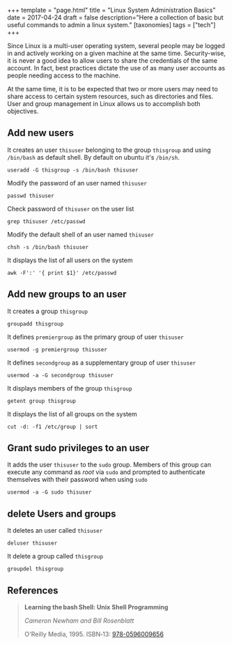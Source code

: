 +++
template = "page.html"
title = "Linux System Administration Basics"
date =  2017-04-24
draft = false
description="Here a collection of basic but useful commands to admin a linux system."
[taxonomies]
tags = ["tech"]
+++

Since Linux is a multi-user operating system, several people may be logged in and actively working on a given machine at the same time. Security-wise, it is never a good idea to allow users to share the credentials of the same account. In fact, best practices dictate the use of as many user accounts as people needing access to the machine.
 <!-- more -->
At the same time, it is to be expected that two or more users may need to share access to certain system resources, such as directories and files. User and group management in Linux allows us to accomplish both objectives.



## Add new users

It creates an user `thisuser` belonging to the group `thisgroup` and using `/bin/bash` as default shell. By default on ubuntu it's `/bin/sh`.
```
useradd -G thisgroup -s /bin/bash thisuser
```
Modify the password of an user named `thisuser`
```
passwd thisuser
```
Check password of `thisuser` on the user list
```
grep thisuser /etc/passwd
```
Modify the default shell of an user named `thisuser`
```
chsh -s /bin/bash thisuser
```
It displays the list of all users on the system
```
awk -F':' '{ print $1}' /etc/passwd
```


## Add new groups to an user

It creates a group `thisgroup`
```
groupadd thisgroup
```
It defines `premiergroup` as the primary group of user `thisuser` 
```
usermod -g premiergroup thisuser 
```
It defines `secondgroup` as a supplementary group of user `thisuser`
```
usermod -a -G secondgroup thisuser
```
It displays members of the group `thisgroup`
```
getent group thisgroup
```
It displays the list of all groups on the system
```
cut -d: -f1 /etc/group | sort
```

## Grant sudo privileges to an user

It adds the user `thisuser` to the `sudo` group. Members of this group can execute any command as *root* via `sudo` and prompted to authenticate themselves with their password when using `sudo`
```
usermod -a -G sudo thisuser
```

## delete Users and groups

It deletes an user called `thisuser`
```
deluser thisuser
```
It delete a group called `thisgroup`
```
groupdel thisgroup
```

## References

> **Learning the bash Shell: Unix Shell Programming**
>
> *Cameron Newham and Bill Rosenblatt*
>
> O'Reilly Media, 1995. ISBN‑13: [978-0596009656](https://openlibrary.org/isbn/978-0596009656)